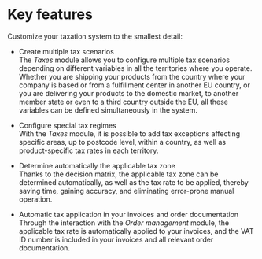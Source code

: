 # Key features

Customize your taxation system to the smallest detail:

- Create multiple tax scenarios  
  The *Taxes* module allows you to configure multiple tax scenarios depending on different variables in all the territories where you operate. Whether you are shipping your products from the country where your company is based or from a fulfillment center in another EU country, or you are delivering your products to the domestic market, to another member state or even to a third country outside the EU, all these variables can be defined simultaneously in the system.

- Configure special tax regimes  
  With the *Taxes* module, it is possible to add tax exceptions affecting specific areas, up to postcode level, within a country, as well as product-specific tax rates in each territory.

- Determine automatically the applicable tax zone    
  Thanks to the decision matrix, the applicable tax zone can be determined automatically, as well as the tax rate to be applied, thereby saving time, gaining accuracy, and eliminating error-prone manual operation.

- Automatic tax application in your invoices and order documentation   
  Through the interaction with the *Order management* module, the applicable tax rate is automatically applied to your invoices, and the VAT ID number is included in your invoices and all relevant order documentation.

